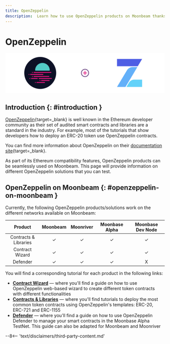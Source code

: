 ```yaml
---
title: OpenZeppelin
description:  Learn how to use OpenZeppelin products on Moonbeam thanks to its Ethereum compatibility features
---
```


# OpenZeppelin

![OpenZeppelin Banner](/images/builders/build/eth-api/dev-env/openzeppelin/openzeppelin-banner.png)

## Introduction {: #introduction } 

[OpenZeppelin](https://openzeppelin.com/){target=_blank} is well known in the Ethereum developer community as their set of audited smart contracts and libraries are a standard in the industry. For example, most of the tutorials that show developers how to deploy an ERC-20 token use OpenZeppelin contracts.

You can find more information about OpenZeppelin on their [documentation site](https://docs.openzeppelin.com/openzeppelin/){target=_blank}.

As part of its Ethereum compatibility features, OpenZeppelin products can be seamlessly used on Moonbeam. This page will provide information on different OpenZeppelin solutions that you can test.

## OpenZeppelin on Moonbeam {: #openzeppelin-on-moonbeam } 

Currently, the following OpenZeppelin products/solutions work on the different networks available on Moonbeam:

|      **Product**      | **Moonbeam** | **Moonriver** | **Moonbase Alpha** | **Moonbase Dev Node** |
|:---------------------:|:------------:|:-------------:|:------------------:|:---------------------:|
| Contracts & Libraries |      ✓       |       ✓       |         ✓          |           ✓           |
|    Contract Wizard    |      ✓       |       ✓       |         ✓          |           ✓           |
|       Defender        |      ✓       |       ✓       |         ✓          |           X           |

You will find a corresponding tutorial for each product in the following links:

 - [**Contract Wizard**](/builders/interact/oz-remix/#openzeppelin-contract-wizard) — where you'll find a guide on how to use OpenZeppelin web-based wizard to create different token contracts with different functionalities
 - [**Contracts & Libraries**](/builders/interact/oz-remix/#deploying-openzeppelin-contracts-on-moonbeam) — where you'll find tutorials to deploy the most common token contracts using OpenZeppelin's templates: ERC-20, ERC-721 and ERC-1155
 - [**Defender**](/builders/tools/openzeppelin/defender/) — where you'll find a guide on how to use OpenZeppelin Defender to manage your smart contracts in the Moonbase Alpha TestNet. This guide can also be adapted for Moonbeam and Moonriver

--8<-- 'text/disclaimers/third-party-content.md'